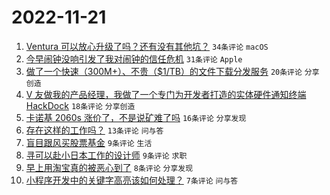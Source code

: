 # 2022-11-21

1. [Ventura 可以放心升级了吗？还有没有其他坑？](https://www.v2ex.com/t/896687) `34条评论` `macOS`
1. [今早闹钟没响引发了我对闹钟的信任危机](https://www.v2ex.com/t/896693) `31条评论` `Apple`
1. [做了一个快速（300M+）、不贵（$1/TB）的文件下载分发服务](https://www.v2ex.com/t/896688) `20条评论` `分享创造`
1. [V 友做我的产品经理，我做了一个专门为开发者打造的实体硬件通知终端 HackDock](https://www.v2ex.com/t/896690) `18条评论` `分享创造`
1. [卡诺基 2060s 涨价了，不是说矿难了吗](https://www.v2ex.com/t/896691) `16条评论` `分享发现`
1. [存在这样的工作吗？](https://www.v2ex.com/t/896711) `13条评论` `问与答`
1. [盲目跟风买股票基金](https://www.v2ex.com/t/896701) `9条评论` `生活`
1. [寻可以赴小日本工作的设计师](https://www.v2ex.com/t/896692) `9条评论` `求职`
1. [早上用淘宝真的被恶心到了](https://www.v2ex.com/t/896709) `8条评论` `分享发现`
1. [小程序开发中的关键字高亮该如何处理？](https://www.v2ex.com/t/896695) `7条评论` `问与答`

